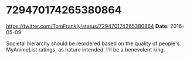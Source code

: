 # 729470174265380864
https://twitter.com/TomFrankly/status/729470174265380864
**Date:** 2016-05-09

Societal hierarchy should be reordered based on the quality of people's MyAnimeList ratings, as nature intended. I'll be a benevolent king.
